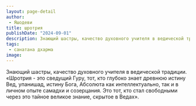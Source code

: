 ```yaml
---
layout: page-detail
author:
 - Яшодеви
title: шротрия
publishDate: "2024-09-01"
description: Знающий шастры, качество духовного учителя в ведической традиции.
tags:
 - санатана дхарма
image: 
---
```


Знающий шастры, качество духовного учителя в ведической традиции.
 «Шротрия - это сведущий Гуру, тот, кто глубоко знает древнюю истину Вед, упанишад, истину Бога, Абсолюта как интеллектуально, так и в личном опыте самадхи и созерцания. Это тот, кто стал свободными через это тайное великое знание, скрытое в Ведах».


